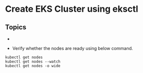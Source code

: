 # Create EKS Cluster using eksctl

## Topics
- 

 
 
 - Verify whether the nodes are ready using below command. 
```
kubectl get nodes
kubectl get nodes --watch
kubectl get nodes -o wide
```
